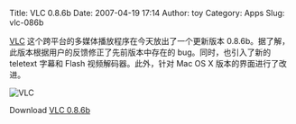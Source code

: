Title: VLC 0.8.6b
Date: 2007-04-19 17:14
Author: toy
Category: Apps
Slug: vlc-086b

[VLC](http://www.videolan.org/)
这个跨平台的多媒体播放程序在今天放出了一个更新版本
0.8.6b。据了解，此版本根据用户的反馈修正了先前版本中存在的
bug。同时，也引入了新的 teletext 字幕和 Flash 视频解码器。此外，针对 Mac
OS X 版本的界面进行了改进。

![VLC](http://i.linuxtoy.org/i/2007/04/vlc-linux.jpg)

Download [VLC 0.8.6b](http://www.videolan.org/vlc/)
